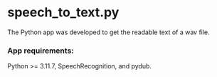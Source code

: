 # speech_to_text.py
The Python app was developed to get the readable text of a wav file.

### App requirements:
Python >= 3.11.7, SpeechRecognition, and pydub.
